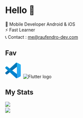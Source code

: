 # Hello 👋

💼  Mobile Developer Android & iOS</br>
⚡   Fast Learner</br>
📞  Contact : me@raufendro-dev.com


## Fav
<img  src="https://raw.githubusercontent.com/devicons/devicon/1119b9f84c0290e0f0b38982099a2bd027a48bf1/icons/vscode/vscode-original.svg" alt="VSCode" width="50" height="50"/>&nbsp;
<img src="https://storage.googleapis.com/cms-storage-bucket/67187dff9313e2831a8c.svg" alt="Flutter logo" height="50" width="120" class="align-middle">

## My Stats
<p align="left">
<img src=https://github-readme-stats.vercel.app/api/top-langs/?username=raufendro-dev&show_icons=true&theme=midnight-purple /></br>
<img src=https://github-readme-stats.vercel.app/api?username=raufendro-dev&show_icons=true%20alt=Rauf%20Endro&theme=midnight-purple />
</p>



